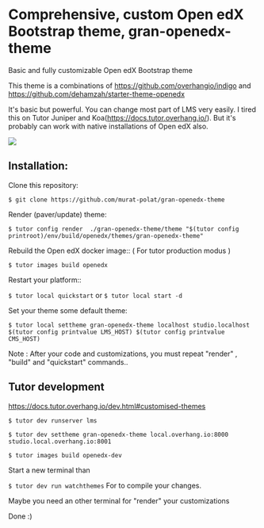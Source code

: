 # Comprehensive, custom Open edX Bootstrap theme,  gran-openedx-theme

Basic and fully customizable Open edX Bootstrap theme 

This theme is a combinations of  https://github.com/overhangio/indigo  and https://github.com/dehamzah/starter-theme-openedx
 
 It's  basic but  powerful. You can change most part of LMS very easily. I tired this on Tutor Juniper and Koa(https://docs.tutor.overhang.io/). But it's probably can work with native installations of Open edX also.

 ![](src/GranV3.gif)

 ## Installation:

 Clone this repository:

`$ git clone https://github.com/murat-polat/gran-openedx-theme`

 Render (paver/update) theme:

`$ tutor config render  ./gran-openedx-theme/theme "$(tutor config printroot)/env/build/openedx/themes/gran-openedx-theme" `

Rebuild the Open edX docker image:: ( For tutor production modus )

`$ tutor images build openedx`


Restart your platform::


`$ tutor local quickstart`   or  `$ tutor local start -d`


Set your theme some default theme:

`$ tutor local settheme gran-openedx-theme localhost studio.localhost  $(tutor config printvalue LMS_HOST) $(tutor config printvalue CMS_HOST)`



Note : After your code and customizations, you must repeat "render" , "build" and "quickstart" commands..

## Tutor development

https://docs.tutor.overhang.io/dev.html#customised-themes

`$ tutor dev runserver lms`

`$ tutor dev settheme gran-openedx-theme local.overhang.io:8000 studio.local.overhang.io:8001`

`$ tutor images build openedx-dev`

Start a new terminal than

`$ tutor dev run watchthemes`  For to compile your changes. 

Maybe you need an other terminal for "render" your customizations 

Done :)




